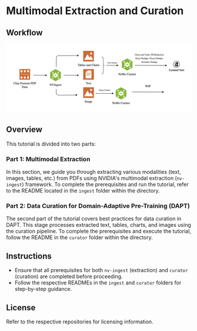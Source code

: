 # Multimodal Extraction and Curation

## Workflow
![Workflow Overview](workflow.png)

## Overview
This tutorial is divided into two parts:

### Part 1: Multimodal Extraction
In this section, we guide you through extracting various modalities (text, images, tables, etc.) from PDFs using NVIDIA's multimodal extraction (`nv-ingest`) framework. To complete the prerequisites and run the tutorial, refer to the README located in the `ingest` folder within the directory.

### Part 2: Data Curation for Domain-Adaptive Pre-Training (DAPT)
The second part of the tutorial covers best practices for data curation in DAPT. This stage processes extracted text, tables, charts, and images using the curation pipeline. To complete the prerequisites and execute the tutorial, follow the README in the `curator` folder within the directory.

## Instructions
- Ensure that all prerequisites for both `nv-ingest` (extraction) and `curator` (curation) are completed before proceeding.
- Follow the respective READMEs in the `ingest` and `curator` folders for step-by-step guidance.

## License
Refer to the respective repositories for licensing information.
